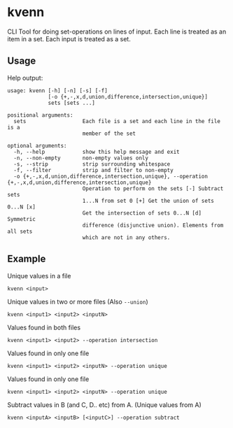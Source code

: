 kvenn
=========

CLI Tool for doing set-operations on lines of input. Each line is treated as an item in a set. Each input is treated as a set.

## Usage

Help output:

    usage: kvenn [-h] [-n] [-s] [-f]
                 [-o {+,-,x,d,union,difference,intersection,unique}]
                 sets [sets ...]

    positional arguments:
      sets                  Each file is a set and each line in the file is a
                            member of the set

    optional arguments:
      -h, --help            show this help message and exit
      -n, --non-empty       non-empty values only
      -s, --strip           strip surrounding whitespace
      -f, --filter          strip and filter to non-empty
      -o {+,-,x,d,union,difference,intersection,unique}, --operation {+,-,x,d,union,difference,intersection,unique}
                            Operation to perform on the sets [-] Subtract sets
                            1...N from set 0 [+] Get the union of sets 0...N [x]
                            Get the intersection of sets 0...N [d] Symmetric
                            difference (disjunctive union). Elements from all sets
                            which are not in any others.

## Example

Unique values in a file

    kvenn <input>


Unique values in two or more files (Also `--union`)

    kvenn <input1> <input2> <inputN>


Values found in both files

    kvenn <input1> <input2> --operation intersection


Values found in only one file

    kvenn <input1> <input2> <inputN> --operation unique


Values found in only one file

    kvenn <input1> <input2> <inputN> --operation unique


Subtract values in B (and C, D.. etc) from A. (Unique values from A)

    kvenn <inputA> <inputB> [<inputC>] --operation subtract



